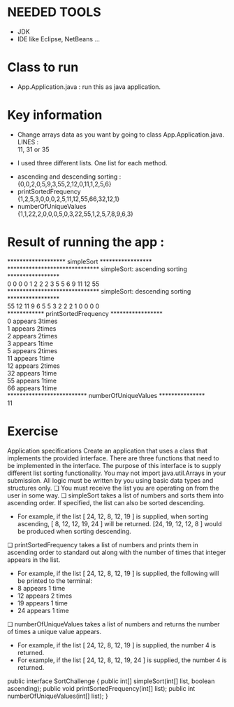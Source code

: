 # NEEDED TOOLS
  - JDK
  - IDE like Eclipse, NetBeans ...

# Class to run 
 - App.Application.java : run this as java application.
 
 # Key information
  - Change arrays data as you want by going to class App.Application.java.<br/>
  LINES :<br/>
    11, 31 or 35<br/>
    
  - I used three different lists. One list for each method.<br/>
   * ascending and descending sorting :<br/>
     {0,0,2,0,5,9,3,55,2,12,0,11,1,2,5,6}<br/>
   * printSortedFrequency <br/>
     {1,2,5,3,0,0,0,2,5,11,12,55,66,32,12,1}<br/>
   * numberOfUniqueValues<br/>
     {1,1,22,2,0,0,0,5,0,3,22,55,1,2,5,7,8,9,6,3}<br/>    
  
# Result of running the app :
  ******************* simpleSort ***************** <br/>
****************************** simpleSort: ascending sorting *****************<br/>
0   0   0   0   1   2   2   2   3   5   5   6   9   11   12   55    <br/>
****************************** simpleSort: descending sorting *****************<br/>
55   12   11   9   6   5   5   3   2   2   2   1   0   0   0   0    <br/>
************ printSortedFrequency *****************<br/>
0 appears 3times<br/>
1 appears 2times<br/>
2 appears 2times<br/>
3 appears 1time<br/>
5 appears 2times<br/>
11 appears 1time<br/>
12 appears 2times<br/>
32 appears 1time<br/>
55 appears 1time<br/>
66 appears 1time<br/>
************************** numberOfUniqueValues ***************<br/>
11<br/>


# Exercise

Application specifications
Create an application that uses a class that implements the provided interface. There are three
functions that need to be implemented in the interface. The purpose of this interface is to supply
different list sorting functionality. You may not import java.util.Arrays in your submission. All
logic must be written by you using basic data types and structures only.
❏ You must receive the list you are operating on from the user in some way.
❏ simpleSort takes a list of numbers and sorts them into ascending order. If specified, the
list can also be sorted descending.
- For example, if the list [ 24, 12, 8, 12, 19 ] is supplied, when sorting ascending, [
8, 12, 12, 19, 24 ] will be returned. [24, 19, 12, 12, 8 ] would be produced when
sorting descending.

❏ printSortedFrequency takes a list of numbers and prints them in ascending order to
standard out along with the number of times that integer appears in the list.
- For example, if the list [ 24, 12, 8, 12, 19 ] is supplied, the following will be printed
to the terminal:
- 8 appears 1 time
- 12 appears 2 times
- 19 appears 1 time
- 24 appears 1 time

❏ numberOfUniqueValues takes a list of numbers and returns the number of times a
unique value appears.
- For example, if the list [ 24, 12, 8, 12, 19 ] is supplied, the number 4 is returned.
- For example, if the list [ 24, 12, 8, 12, 19, 24 ] is supplied, the number 4 is
returned.

public interface SortChallenge {
    public int[] simpleSort(int[] list, boolean ascending);
    public void printSortedFrequency(int[] list);
    public int numberOfUniqueValues(int[] list);
}
